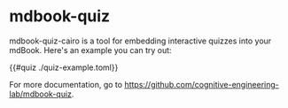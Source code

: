 # mdbook-quiz

mdbook-quiz-cairo is a tool for embedding interactive quizzes into your mdBook. Here's an example you can try out:

{{#quiz ./quiz-example.toml}}

For more documentation, go to <https://github.com/cognitive-engineering-lab/mdbook-quiz>.
